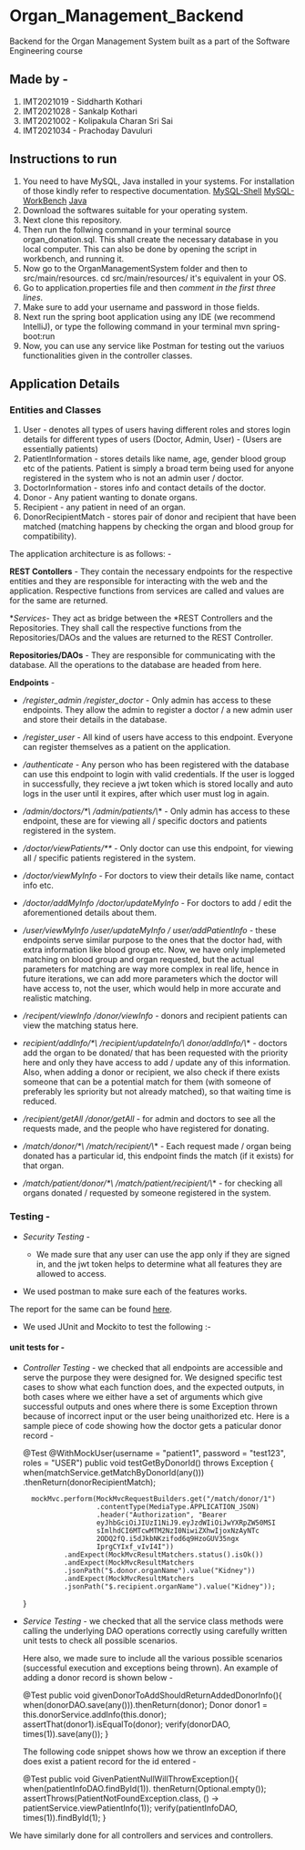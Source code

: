 # Organ_Management_Backend
Backend for the Organ Management System built as a part of the Software Engineering course

## Made by - 
1. IMT2021019 - Siddharth Kothari
2. IMT2021028 - Sankalp Kothari
3. IMT2021002 - Kolipakula Charan Sri Sai
4. IMT2021034 - Prachoday Davuluri

## Instructions to run
1. You need to have MySQL, Java installed in your systems. For installation of those kindly refer to 
respective documentation. 
    [MySQL-Shell](https://dev.mysql.com/downloads/shell/)
    [MySQL-WorkBench](https://dev.mysql.com/downloads/workbench/)
    [Java](https://www.oracle.com/in/java/technologies/downloads/)
2. Download the softwares suitable for your operating system.
3. Next clone this repository.
4. Then run the follwing command in your terminal source organ_donation.sql. This shall create the necessary database in you local computer. This can also be done by opening the script in workbench, and running it.
5. Now go to the OrganManagementSystem folder and then to src/main/resources. cd src/main/resources/ it's equivalent in your OS.
6. Go to application.properties file and then *comment in the first three lines*.
7. Make sure to add your username and password in those fields.
8. Next run the spring boot application using any IDE (we recommend IntelliJ), or type the following command in your terminal mvn spring-boot:run
9. Now, you can use any service like Postman for testing out the variuos functionalities given in the controller classes.

## Application Details
### Entities and Classes
1. User - denotes all types of users having different roles and stores login details for different types of users (Doctor, Admin, User) - (Users are essentially patients)
2. PatientInformation - stores details like name, age, gender blood group etc of the patients. Patient is simply a broad term being used for anyone registered in the system who is not an admin user / doctor.
3. DoctorInformation - stores info and contact details of the doctor.
4. Donor - Any patient wanting to donate organs.
5. Recipient - any patient in need of an organ.
6. DonorRecipientMatch - stores pair of donor and recipient that have been matched (matching happens by checking the organ and blood group for compatibility).

The application architecture is as follows: -

**REST Contollers** - 
They contain the necessary endpoints for the respective entities and they are responsible for interacting with the web and the application. Respective functions from services are called and values are for the same are returned.

**Services*- They act as bridge between the *REST Controllers and the Repositories. They shall call the respective functions from the Repositories/DAOs and the values are returned to the REST Controller.

**Repositories/DAOs** - 
They are responsible for communicating with the database. All the operations to the database are headed from here. 

**Endpoints** - 
* */register_admin /register_doctor* - Only admin has access to these endpoints. They allow the admin to register a doctor / a new admin user and store their details in the database.

* */register_user* - All kind of users have access to this endpoint. Everyone can register themselves as a patient on the application.

* */authenticate* - Any person who has been registered with the database can use this endpoint to login with valid credentials. If the user is logged in successfully, they recieve a jwt token which is stored locally and auto logs in the user until it expires, after which user must log in again.

* */admin/doctors/\*\ /admin/patients/\\** - Only admin has access to these endpoint, these are for viewing all / specific doctors and patients registered in the system.

* */doctor/viewPatients/\*\** - Only doctor can use this endpoint, for viewing all / specific patients registered in the system.

* */doctor/viewMyInfo* - For doctors to view their details like name, contact info etc.

* */doctor/addMyInfo /doctor/updateMyInfo* - For doctors to add / edit the aforementioned details about them.

* */user/viewMyInfo /user/updateMyInfo / user/addPatientInfo* - these endpoints serve similar purpose to the ones that the doctor had, with extra information like blood group etc. Now, we have only implemeted matching on blood group and organ requested, but the actual parameters for matching are way more complex in real life, hence in future iterations, we can add more parameters which the doctor will have access to, not the user, which would help in more accurate and realistic matching.

* */recipent/viewInfo /donor/viewInfo* - donors and recipient patients can view the matching status here.

* *recipient/addInfo/\*\ /recipient/updateInfo/\\ donor/addInfo/\\** - doctors add the organ to be donated/ that has been requested with the priority here and only they have access to add / update any of this information. Also, when adding a donor or recipient, we also check if there exists someone that can be a potential match for them (with someone of preferably les spriority but not already matched), so that waiting time is reduced.

* */recipient/getAll /donor/getAll* - for admin and doctors to see all the requests made, and the people who have registered for donating.

* */match/donor/\*\ /match/recipient/\\** - Each request made / organ being donated has a particular id, this endpoint finds the match (if it exists) for that organ.

* */match/patient/donor/\*\ /match/patient/recipient/\\** - for checking all organs donated / requested by someone registered in the system.

### Testing - 
* *Security Testing* -
    * We made sure that any user can use the app only if they are signed in, and the jwt token helps to determine what all features they are allowed to access.

* We used postman to make sure each of the features works.

The report for the same can be found [here](./newman/doc.html).

* We used JUnit and Mockito to test the following :-
      
#### unit tests for - 

* *Controller Testing* - we checked that all endpoints are accessible and serve the purpose they were designed for.
    We designed specific test cases to show what each function does, and the expected outputs, in both cases where we either have a set of arguments which give successful outputs and ones where there is some Exception thrown because of incorrect input or the user being unaithorized etc. Here is a sample piece of code showing how the doctor gets a paticular donor record - 
    
    @Test
    @WithMockUser(username = "patient1",
        password = "test123", roles = "USER")
    public void testGetByDonorId() throws Exception {
        when(matchService.getMatchByDonorId(any()))
                 .thenReturn(donorRecipientMatch);

        mockMvc.perform(MockMvcRequestBuilders.get("/match/donor/1")
                        .contentType(MediaType.APPLICATION_JSON)
                        .header("Authorization", "Bearer
                        eyJhbGciOiJIUzI1NiJ9.eyJzdWIiOiJwYXRpZW50MSI
                        sImlhdCI6MTcwMTM2NzI0NiwiZXhwIjoxNzAyNTc
                        2ODQ2fQ.i5dJkbNKzifod6q9HzoGUV35ngx
                        IprgCYIxf_vIvI4I"))
                .andExpect(MockMvcResultMatchers.status().isOk())
                .andExpect(MockMvcResultMatchers
                .jsonPath("$.donor.organName").value("Kidney"))
                .andExpect(MockMvcResultMatchers
                .jsonPath("$.recipient.organName").value("Kidney"));
    }
    
    
* *Service Testing* - we checked that all the service class methods were calling the underlying DAO operations correctly using carefully written unit tests to check all possible scenarios.

  Here also, we made sure to include all the various possible scenarios (successful execution and exceptions being thrown). An example of adding a donor record is shown below -
  
  @Test
  public void givenDonorToAddShouldReturnAddedDonorInfo(){
      when(donorDAO.save(any())).thenReturn(donor);
      Donor donor1 = this.donorService.addInfo(this.donor);
      assertThat(donor1).isEqualTo(donor);
      verify(donorDAO, times(1)).save(any());
  }
  
  The following code snippet shows how we throw an exception if there does exist a patient record for the id entered -
  
  @Test
  public void GivenPatientNullWillThrowException(){
      when(patientInfoDAO.findById(1)).
            thenReturn(Optional.empty());
      assertThrows(PatientNotFoundException.class,
            () -> patientService.viewPatientInfo(1));
      verify(patientInfoDAO, times(1)).findById(1);
  }
  

We have similarly done for all controllers and services and controllers.